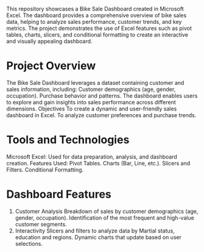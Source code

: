 This repository showcases a Bike Sale Dashboard created in Microsoft Excel. The dashboard provides a comprehensive overview of bike sales data, helping to analyze sales performance, customer trends, and key metrics.
The project demonstrates the use of Excel features such as pivot tables, charts, slicers, and conditional formatting to create an interactive and visually appealing dashboard.
# Project Overview
The Bike Sale Dashboard leverages a dataset containing customer and sales information, including:
Customer demographics (age, gender, occupation).
Purchase behavior and patterns.
The dashboard enables users to explore and gain insights into sales performance across different dimensions.
Objectives
To create a dynamic and user-friendly sales dashboard in Excel.
To analyze customer preferences and purchase trends.
# Tools and Technologies
Microsoft Excel: Used for data preparation, analysis, and dashboard creation.
Features Used:
Pivot Tables.
Charts (Bar, Line, etc.).
Slicers and Filters.
Conditional Formatting.
# Dashboard Features
1. Customer Analysis
Breakdown of sales by customer demographics (age, gender, occupation).
Identification of the most frequent and high-value customer segments.
2. Interactivity
Slicers and filters to analyze data by Martial status, education and regions.
Dynamic charts that update based on user selections.
